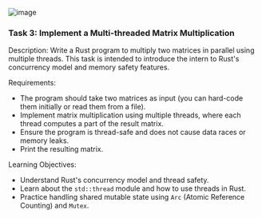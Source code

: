 ![image](https://github.com/user-attachments/assets/750cabcf-9691-4102-a9bf-1971c5e9e350)


### Task 3: Implement a Multi-threaded Matrix Multiplication

Description: Write a Rust program to multiply two matrices in parallel using multiple threads. This task is intended to introduce the intern to Rust's concurrency model and memory safety features.

Requirements:
- The program should take two matrices as input (you can hard-code them initially or read them from a file).
- Implement matrix multiplication using multiple threads, where each thread computes a part of the result matrix.
- Ensure the program is thread-safe and does not cause data races or memory leaks.
- Print the resulting matrix.

Learning Objectives:
- Understand Rust's concurrency model and thread safety.
- Learn about the `std::thread` module and how to use threads in Rust.
- Practice handling shared mutable state using `Arc` (Atomic Reference Counting) and `Mutex`.
